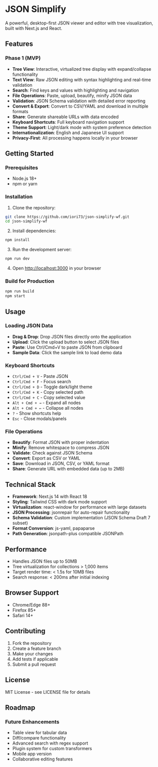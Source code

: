 # JSON Simplify

A powerful, desktop-first JSON viewer and editor with tree visualization, built with Next.js and React.

## Features

### Phase 1 (MVP)
- **Tree View**: Interactive, virtualized tree display with expand/collapse functionality
- **Text View**: Raw JSON editing with syntax highlighting and real-time validation
- **Search**: Find keys and values with highlighting and navigation
- **File Operations**: Paste, upload, beautify, minify JSON data
- **Validation**: JSON Schema validation with detailed error reporting
- **Convert & Export**: Convert to CSV/YAML and download in multiple formats
- **Share**: Generate shareable URLs with data encoded
- **Keyboard Shortcuts**: Full keyboard navigation support
- **Theme Support**: Light/dark mode with system preference detection
- **Internationalization**: English and Japanese UI support
- **Privacy-First**: All processing happens locally in your browser

## Getting Started

### Prerequisites
- Node.js 18+ 
- npm or yarn

### Installation

1. Clone the repository:
```bash
git clone https://github.com/iori73/json-simplify-wf.git
cd json-simplify-wf
```

2. Install dependencies:
```bash
npm install
```

3. Run the development server:
```bash
npm run dev
```

4. Open [http://localhost:3000](http://localhost:3000) in your browser

### Build for Production

```bash
npm run build
npm start
```

## Usage

### Loading JSON Data
- **Drag & Drop**: Drop JSON files directly onto the application
- **Upload**: Click the upload button to select JSON files
- **Paste**: Use Ctrl/Cmd+V to paste JSON from clipboard
- **Sample Data**: Click the sample link to load demo data

### Keyboard Shortcuts
- `Ctrl/Cmd + V` - Paste JSON
- `Ctrl/Cmd + F` - Focus search
- `Ctrl/Cmd + D` - Toggle dark/light theme  
- `Ctrl/Cmd + K` - Copy selected path
- `Ctrl/Cmd + C` - Copy selected value
- `Alt + Cmd + →` - Expand all nodes
- `Alt + Cmd + ←` - Collapse all nodes
- `?` - Show shortcuts help
- `Esc` - Close modals/panels

### File Operations
- **Beautify**: Format JSON with proper indentation
- **Minify**: Remove whitespace to compress JSON
- **Validate**: Check against JSON Schema
- **Convert**: Export as CSV or YAML
- **Save**: Download in JSON, CSV, or YAML format
- **Share**: Generate URL with embedded data (up to 2MB)

## Technical Stack

- **Framework**: Next.js 14 with React 18
- **Styling**: Tailwind CSS with dark mode support
- **Virtualization**: react-window for performance with large datasets
- **JSON Processing**: jsonrepair for auto-repair functionality
- **Schema Validation**: Custom implementation (JSON Schema Draft 7 subset)
- **Format Conversion**: js-yaml, papaparse
- **Path Generation**: jsonpath-plus compatible JSONPath

## Performance

- Handles JSON files up to 50MB
- Tree virtualization for collections > 1,000 items
- Target render time: < 1.5s for 10MB files
- Search response: < 200ms after initial indexing

## Browser Support

- Chrome/Edge 88+
- Firefox 85+
- Safari 14+

## Contributing

1. Fork the repository
2. Create a feature branch
3. Make your changes
4. Add tests if applicable
5. Submit a pull request

## License

MIT License - see LICENSE file for details

## Roadmap

### Future Enhancements
- Table view for tabular data
- Diff/compare functionality  
- Advanced search with regex support
- Plugin system for custom transformers
- Mobile app version
- Collaborative editing features